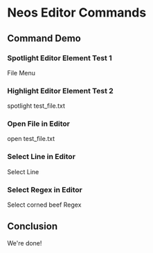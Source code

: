 # Neos Editor Commands

## Command Demo

### Spotlight Editor Element Test 1

<walkthrough-editor-spotlight spotlightId="fileMenu">
  File Menu
</walkthrough-editor-spotlight>

### Highlight Editor Element Test 2

<walkthrough-editor-spotlight spotlightId="navigator" spotlightItem="/test_directory/test_file.txt">
  spotlight test_file.txt
</walkthrough-editor-spotlight>

### Open File in Editor

<walkthrough-editor-open-file filePath="test_directory/test_file.txt">
  open test_file.txt
</walkthrough-editor-open-file>

### Select Line in Editor

<walkthrough-editor-select-line filePath="test_directory/test_file.txt"
                                startLine=1
                                startCharacterOffset=2
                                endLine=3
                                endCharacterOffset=4>
  Select Line
</walkthrough-editor-select-line>

### Select Regex in Editor

<walkthrough-editor-select-regex filePath="test_directory/test_file.txt"
                                regex="corned\sbeef">
  Select corned beef Regex
</walkthrough-editor-select-regex>

## Conclusion

We're done!
